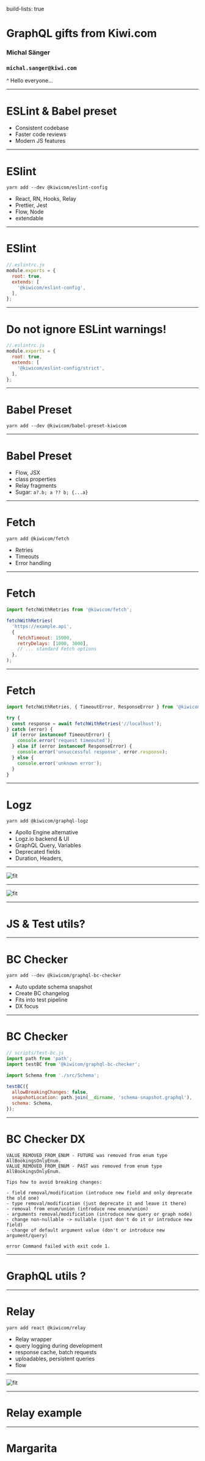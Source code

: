 build-lists: true

# GraphQL gifts from Kiwi.com

### Michal Sänger

### `michal.sanger@kiwi.com`

^
Hello everyone...

---

# ESLint & Babel preset

- Consistent codebase
- Faster code reviews
- Modern JS features

---

# ESlint

`yarn add --dev @kiwicom/eslint-config`

- React, RN, Hooks, Relay
- Prettier, Jest
- Flow, Node
- extendable

---

# ESlint

```js
//.eslintrc.js
module.exports = {
  root: true,
  extends: [
    '@kiwicom/eslint-config',
  ],
};
```

---

# Do not ignore ESLint warnings!

```js
//.eslintrc.js
module.exports = {
  root: true,
  extends: [
    '@kiwicom/eslint-config/strict',
  ],
};
```
---

# Babel Preset

`yarn add --dev @kiwicom/babel-preset-kiwicom`

---

# Babel Preset

- Flow, JSX
- class properties
- Relay fragments
- Sugar: `a?.b; a ?? b; {...a}`

---

# Fetch

`yarn add @kiwicom/fetch`

- Retries
- Timeouts
- Error handling

---

# Fetch

```js
import fetchWithRetries from '@kiwicom/fetch';

fetchWithRetries(
  'https://example.api',
  {
    fetchTimeout: 15000,
    retryDelays: [1000, 3000],
    // ... standard Fetch options
  },
);

```

---

# Fetch

```js
import fetchWithRetries, { TimeoutError, ResponseError } from '@kiwicom/fetch';

try {
  const response = await fetchWithRetries('//localhost');
} catch (error) {
  if (error instanceof TimeoutError) {
    console.error('request timeouted');
  } else if (error instanceof ResponseError) {
    console.error('unsuccessful response', error.response);
  } else {
    console.error('unknown error');
  }
}
```

---

# Logz

`yarn add @kiwicom/graphql-logz`

- Apollo Engine alternative
- Logz.io backend & UI
- GraphQL Query, Variables
- Deprecated fields
- Duration, Headers,

---

![fit](images/graphql-logz01.png)

---

![fit](images/graphql-logz02.png)

---

# JS & Test utils?

---

# BC Checker

`yarn add --dev @kiwicom/graphql-bc-checker`

- Auto update schema snapshot
- Create BC changelog
- Fits into test pipeline
- DX focus

---

# BC Checker

```js
// scripts/test-bc.js
import path from 'path';
import testBC from '@kiwicom/graphql-bc-checker';

import Schema from './src/Schema';

testBC({
  allowBreakingChanges: false,
  snapshotLocation: path.join(__dirname, 'schema-snapshot.graphql'),
  schema: Schema,
});
```

---

# BC Checker DX

```
VALUE_REMOVED_FROM_ENUM - FUTURE was removed from enum type AllBookingsOnlyEnum.
VALUE_REMOVED_FROM_ENUM - PAST was removed from enum type AllBookingsOnlyEnum.

Tips how to avoid breaking changes:

- field removal/modification (introduce new field and only deprecate the old one)
- type removal/modification (just deprecate it and leave it there)
- removal from enum/union (introduce new enum/union)
- arguments removal/modification (introduce new query or graph node)
- change non-nullable -> nullable (just don't do it or introduce new field)
- change of default argument value (don't or introduce new argument/query)

error Command failed with exit code 1.
```

---

# GraphQL utils ?

---

# Relay

`yarn add react @kiwicom/relay`

- Relay wrapper
- query logging during development
- response cache, batch requests
- uploadables, persistent queries
- flow

---

![fit](images/relay-logger.png)

---

# Relay example

---

# Margarita
